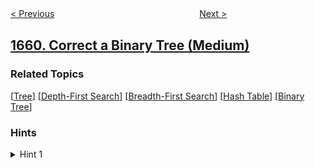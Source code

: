 <!--|This file generated by command(leetcode description); DO NOT EDIT.    |-->
<!--+----------------------------------------------------------------------+-->
<!--|@author    openset <openset.wang@gmail.com>                           |-->
<!--|@link      https://github.com/openset                                 |-->
<!--|@home      https://github.com/openset/leetcode                        |-->
<!--+----------------------------------------------------------------------+-->

[< Previous](../maximize-grid-happiness "Maximize Grid Happiness")
　　　　　　　　　　　　　　　　
[Next >](../average-time-of-process-per-machine "Average Time of Process per Machine")

## [1660. Correct a Binary Tree (Medium)](https://leetcode.com/problems/correct-a-binary-tree "纠正二叉树")



### Related Topics
  [[Tree](../../tag/tree/README.md)]
  [[Depth-First Search](../../tag/depth-first-search/README.md)]
  [[Breadth-First Search](../../tag/breadth-first-search/README.md)]
  [[Hash Table](../../tag/hash-table/README.md)]
  [[Binary Tree](../../tag/binary-tree/README.md)]

### Hints
<details>
<summary>Hint 1</summary>
If you traverse the tree from right to left, the invalid node will point to a node that has already been visited.
</details>
